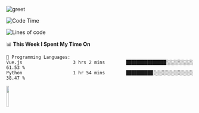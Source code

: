 ![greet](https://user-images.githubusercontent.com/44234583/146624354-9d461392-3676-4e7a-b12f-debc7319f53b.gif) 


<!--START_SECTION:waka-->
![Code Time](http://img.shields.io/badge/Code%20Time-681%20hrs%2015%20mins-blue)

![Lines of code](https://img.shields.io/badge/From%20Hello%20World%20I%27ve%20Written-9.6%20million%20lines%20of%20code-blue)

📊 **This Week I Spent My Time On** 

```text
💬 Programming Languages: 
Vue.js                   3 hrs 2 mins        ███████████████░░░░░░░░░░   61.53 % 
Python                   1 hr 54 mins        ██████████░░░░░░░░░░░░░░░   38.47 % 
```


<!--END_SECTION:waka-->
<img src="https://user-images.githubusercontent.com/44234583/191059235-95ebfce1-7fc7-4eee-baff-214d902e7c18.gif" width="12%"/>
